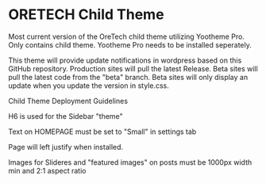 # ORETECH Child Theme

Most current version of the OreTech child theme utilizing Yootheme Pro. Only contains child theme. Yootheme Pro needs to be installed seperately.

This theme will provide update notifications in wordpress based on this GitHub repository. Production sites will pull the latest Release. Beta sites will pull the latest code  from the "beta" branch. Beta sites will only display an update when you update the version in style.css. 

Child Theme Deployment Guidelines

H6 is used for the Sidebar "theme" 

Text on HOMEPAGE must be set to "Small" in settings tab

Page will left justify when installed. 

Images for Slideres and "featured images" on posts must be 1000px width min and 2:1 aspect ratio
